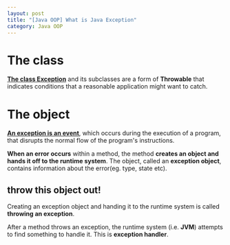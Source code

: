 ```yaml
---
layout: post
title: "[Java OOP] What is Java Exception"
category: Java OOP
---
```


# The class

**[The class Exception](http://docs.oracle.com/javase/7/docs/api/java/lang/Exception.html)** and its subclasses are a form of **Throwable** that indicates conditions that a reasonable application might want to catch.

# The object

**[An exception is an event](https://docs.oracle.com/javase/tutorial/essential/exceptions/definition.html)**, which occurs during the execution of a program, that disrupts the normal flow of the program's instructions.

**When an error occurs** within a method, the method **creates an object and hands it off to the runtime system**. The object, called an **exception object**, contains information about the error(eg. type, state etc).

## throw this object out!

Creating an exception object and handing it to the runtime system is called **throwing an exception**.

After a method throws an exception, the runtime system (i.e. **JVM**) attempts to find something to handle it. This is **exception handler**.
